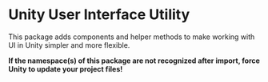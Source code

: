 # Unity User Interface Utility
This package adds components and helper methods to make working with UI in Unity simpler and more flexible.

**If the namespace(s) of this package are not recognized after import, force Unity to update your project files!**
